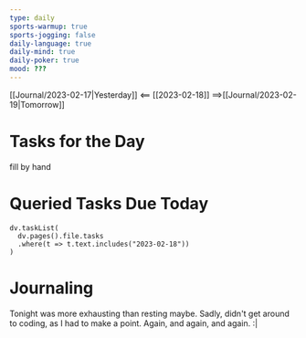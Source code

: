 ```yaml
---
type: daily
sports-warmup: true
sports-jogging: false
daily-language: true
daily-mind: true
daily-poker: true
mood: ???
---
```


[[Journal/2023-02-17|Yesterday]] <== [[2023-02-18]] ==>[[Journal/2023-02-19|Tomorrow]]


# Tasks for the Day

fill by hand


# Queried Tasks Due Today

```dataviewjs
dv.taskList(
  dv.pages().file.tasks
  .where(t => t.text.includes("2023-02-18"))
)
```



# Journaling

Tonight was more exhausting than resting maybe.
Sadly, didn't get around to coding, as I had to make a point. Again, and again, and again. :|